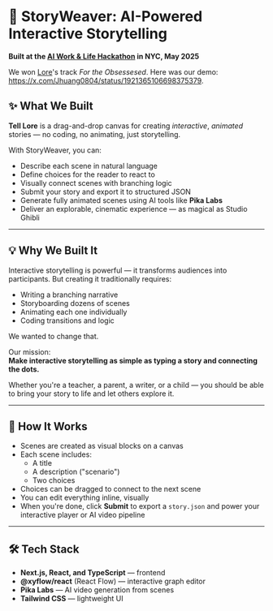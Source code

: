 # 🌿 StoryWeaver: AI-Powered Interactive Storytelling

**Built at the [AI Work & Life Hackathon](https://x.com/Jhuang0804/status/1921365087492747323) in NYC, May 2025**

We won [Lore](https://x.com/zehranaqvi_)'s track _For the Obsessesed_. Here was our demo: https://x.com/Jhuang0804/status/1921365106698375379.

## ✨ What We Built

**Tell Lore** is a drag-and-drop canvas for creating _interactive_, _animated_ stories — no coding, no animating, just storytelling.

With StoryWeaver, you can:

-   Describe each scene in natural language
-   Define choices for the reader to react to
-   Visually connect scenes with branching logic
-   Submit your story and export it to structured JSON
-   Generate fully animated scenes using AI tools like **Pika Labs**
-   Deliver an explorable, cinematic experience — as magical as Studio Ghibli

---

## 💡 Why We Built It

Interactive storytelling is powerful — it transforms audiences into participants. But creating it traditionally requires:

-   Writing a branching narrative
-   Storyboarding dozens of scenes
-   Animating each one individually
-   Coding transitions and logic

We wanted to change that.

Our mission:  
**Make interactive storytelling as simple as typing a story and connecting the dots.**

Whether you're a teacher, a parent, a writer, or a child — you should be able to bring your story to life and let others explore it.

---

## 🧠 How It Works

-   Scenes are created as visual blocks on a canvas
-   Each scene includes:
    -   A title
    -   A description ("scenario")
    -   Two choices
-   Choices can be dragged to connect to the next scene
-   You can edit everything inline, visually
-   When you're done, click **Submit** to export a `story.json` and power your interactive player or AI video pipeline

---

## 🛠 Tech Stack

-   **Next.js, React, and TypeScript** — frontend
-   **@xyflow/react** (React Flow) — interactive graph editor
-   **Pika Labs** — AI video generation from scenes
-   **Tailwind CSS** — lightweight UI
